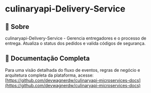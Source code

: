 # culinaryapi-Delivery-Service

## 📄 Sobre

culinaryapi-Delivery-Service - Gerencia entregadores e o processo de entrega. Atualiza o status dos pedidos e valida códigos de segurança.

## 🔗 Documentação Completa

Para uma visão detalhada do fluxo de eventos, regras de negócio e arquitetura completa da plataforma, acesse:  
[https://github.com/devwagnerdw/culinaryapi-microservices-docs](https://github.com/devwagnerdw/culinaryapi-microservices-docs)
